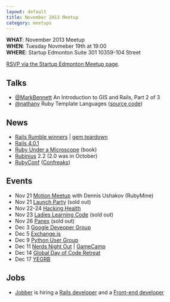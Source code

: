 ```yaml
---
layout: default
title: November 2013 Meetup
category: meetups
---
```


**WHAT**: November 2013 Meetup  
**WHEN**: Tuesday Novmeber 19th at 19:00  
**WHERE**: Startup Edmonton Suite 301 10359-104 Street

[RSVP via the Startup Edmonton Meetup page](http://www.meetup.com/startupedmonton/events/149164662/).

## Talks

* [@MarkBennett](http://twitter.com/markbennett) An Introduction to GIS and Rails, Part 2 of 3
* [@nathany](https://twitter.com/nathany) Ruby Template Languages ([source code](https://github.com/yegrb/2013-nov-meetup-notes))

## News

* [Rails Rumble winners](http://railsrumble.com/entries/winners) | [gem teardown](http://www.dwellable.com/blog/Rails-Rumble-Gem-Teardown)
* [Rails 4.0.1](http://weblog.rubyonrails.org/2013/11/1/Rails-4-0-1-has-been-released/)
* [Ruby Under a Microscope](http://nostarch.com/rum) (book)
* [Rubinius](http://rubini.us/) 2.2 (2.0 was in October)
* [RubyConf](http://rubyconf.org/) ([Confreaks](http://confreaks.com/events))

## Events

* Nov 21 [Motion Meetup](https://plus.google.com/u/0/events/c6brvb3jcmla68lpd1cajt7sodc) with Dennis Ushakov (RubyMine)
* Nov 21 [Launch Party](https://www.facebook.com/events/668655433158203/) (sold out)
* Nov 22-24 [Hacking Health](http://www.hackinghealth.ca/events/edmonton/hhedmonton2013/)
* Nov 23 [Ladies Learning Code](https://www.facebook.com/events/434151483357199/) (sold out)
* Nov 26 [Panex](https://www.facebook.com/groups/59071219138/) (sold out)
* Dec 3 [Google Deveoper Group](http://www.meetup.com/startupedmonton/events/149795192/)
* Dec 5 [Exchange.js](http://www.exchangejs.com/)
* Dec 9 [Python User Group](http://edmontonpy.com/)
* Dec 11 [Nerds Night Out](https://www.facebook.com/groups/182278816121/) | [GameCamp](http://www.meetup.com/startupedmonton/events/149795102/)
* Dec 14 [Global Day of Code Retreat](http://www.eventbrite.com/e/global-day-of-code-retreat-2013-yeg-tickets-8673032273)
* Dec 17 [YEGRB](http://yegrb.com/)

## Jobs

* [Jobber](http://getjobber.com/) is hiring a [Rails developer](http://getjobber.com/jobs/rails_developer) and a [Front-end developer](http://getjobber.com/jobs/frontend_developer)


